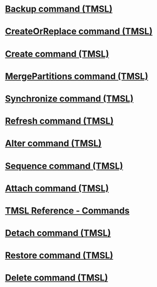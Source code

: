 # [Backup command (TMSL)](backup-command-tmsl.md)
# [CreateOrReplace command (TMSL)](createorreplace-command-tmsl.md)
# [Create command (TMSL)](create-command-tmsl.md)
# [MergePartitions command (TMSL)](mergepartitions-command-tmsl.md)
# [Synchronize command (TMSL)](synchronize-command-tmsl.md)
# [Refresh command (TMSL)](refresh-command-tmsl.md)
# [Alter command (TMSL)](alter-command-tmsl.md)
# [Sequence command (TMSL)](sequence-command-tmsl.md)
# [Attach command (TMSL)](attach-command-tmsl.md)
# [TMSL Reference - Commands](tmsl-reference-commands.md)
# [Detach command (TMSL)](detach-command-tmsl.md)
# [Restore command (TMSL)](restore-command-tmsl.md)
# [Delete command (TMSL)](delete-command-tmsl.md)
